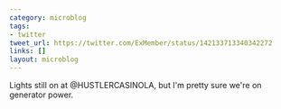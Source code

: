 ```yaml
---
category: microblog
tags:
- twitter
tweet_url: https://twitter.com/ExMember/status/142133713340342272
links: []
layout: microblog
---
```

Lights still on at @HUSTLERCASINOLA, but I'm pretty sure we're on generator power.
